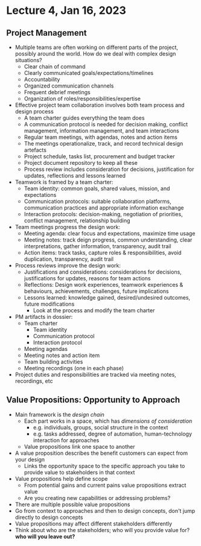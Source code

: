 # Lecture 4, Jan 16, 2023

## Project Management

* Multiple teams are often working on different parts of the project, possibly around the world. How do we deal with complex design situations?
	* Clear chain of command
	* Clearly communicated goals/expectations/timelines
	* Accountability
	* Organized communication channels
	* Frequent debrief meetings
	* Organization of roles/responsibilities/expertise
* Effective project team collaboration involves both team process and design process
	* A team charter guides everything the team does
	* A communication protocol is needed for decision making, conflict management, information management, and team interactions
	* Regular team meetings, with agendas, notes and action items
	* The meetings operationalize, track, and record technical design artefacts
	* Project schedule, tasks list, procurement and budget tracker
	* Project document repository to keep all these
	* Process review includes consideration for decisions, justification for updates, reflections and lessons learned
* Teamwork is framed by a team charter:
	* Team identity: common goals, shared values, mission, and expectations
	* Communication protocols: suitable collaboration platforms, communication practices and appropriate information exchange
	* Interaction protocols: decision-making, negotiation of priorities, conflict management, relationship building
* Team meetings progress the design work:
	* Meeting agenda: clear focus and expectations, maximize time usage
	* Meeting notes: track deign progress, common understanding, clear interpretations, gather information, transparency, audit trail
	* Action items: track tasks, capture roles & responsibilities, avoid duplication, transparency, audit trail
* Process reviews improve the design work:
	* Justifications and considerations: considerations for decisions, justifications for updates, reasons for team actions
	* Reflections: Design work experiences, teamwork experiences & behaviours, achievements, challenges, future implications
	* Lessons learned: knowledge gained, desired/undesired outcomes, future modifications
		* Look at the process and modify the team charter
* PM artifacts in dossier:
	* Team charter
		* Team identity
		* Communication protocol
		* Interaction protocol
	* Meeting agendas
	* Meeting notes and action item
	* Team building activities
	* Meeting recordings (one in each phase)
* Project duties and responsibilities are tracked via meeting notes, recordings, etc

## Value Propositions: Opportunity to Approach

* Main framework is the *design chain*
	* Each part works in a space, which has *dimensions of consideration*
		* e.g. individuals, groups, social structure in the context
		* e.g. tasks addressed, degree of automation, human-technology interaction for approaches
	* Value propositions link one space to another
* A value proposition describes the benefit customers can expect from your design
	* Links the opportunity space to the specific approach you take to provide value to stakeholders in that context
* Value propositions help define scope
	* From potential gains and current pains value propositions extract value
	* Are you creating new capabilities or addressing problems?
* There are multiple possible value propositions
* Go from context to approaches and then to design concepts, don't jump directly to design concepts
* Value propositions may affect different stakeholders differently
* Think about who are the stakeholders; who will you provide value for? **who will you leave out?**

